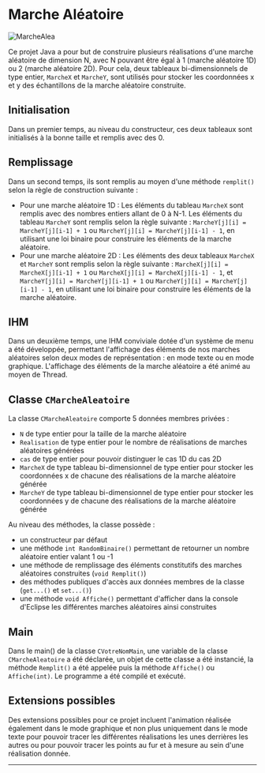# Marche Aléatoire

![MarcheAlea](https://github.com/MT444M/HIM-java/assets/107960014/903027ad-93ad-497c-b4d8-9ce510ce7594)


Ce projet Java a pour but de construire plusieurs réalisations d'une marche aléatoire de dimension N, avec N pouvant être égal à 1 (marche aléatoire 1D) ou 2 (marche aléatoire 2D). Pour cela, deux tableaux bi-dimensionnels de type entier, `MarcheX` et `MarcheY`, sont utilisés pour stocker les coordonnées x et y des échantillons de la marche aléatoire construite.

## Initialisation

Dans un premier temps, au niveau du constructeur, ces deux tableaux sont initialisés à la bonne taille et remplis avec des 0.

## Remplissage

Dans un second temps, ils sont remplis au moyen d'une méthode `remplit()` selon la règle de construction suivante :

* Pour une marche aléatoire 1D :
Les éléments du tableau `MarcheX` sont remplis avec des nombres entiers allant de 0 à N-1.
Les éléments du tableau `MarcheY` sont remplis selon la règle suivante : `MarcheY[j][i] = MarcheY[j][i-1] + 1` ou `MarcheY[j][i] = MarcheY[j][i-1] - 1`, en utilisant une loi binaire pour construire les éléments de la marche aléatoire.
* Pour une marche aléatoire 2D :
Les éléments des deux tableaux `MarcheX` et `MarcheY` sont remplis selon la règle suivante : `MarcheX[j][i] = MarcheX[j][i-1] + 1` ou `MarcheX[j][i] = MarcheX[j][i-1] - 1`, et `MarcheY[j][i] = MarcheY[j][i-1] + 1` ou `MarcheY[j][i] = MarcheY[j][i-1] - 1`, en utilisant une loi binaire pour construire les éléments de la marche aléatoire.

## IHM

Dans un deuxième temps, une IHM conviviale dotée d'un système de menu a été développée, permettant l'affichage des éléments de nos marches aléatoires selon deux modes de représentation : en mode texte ou en mode graphique. L'affichage des éléments de la marche aléatoire a été animé au moyen de Thread.

## Classe `CMarcheAleatoire`

La classe `CMarcheAleatoire` comporte 5 données membres privées :

* `N` de type entier pour la taille de la marche aléatoire
* `Realisation` de type entier pour le nombre de réalisations de marches aléatoires générées
* `cas` de type entier pour pouvoir distinguer le cas 1D du cas 2D
* `MarcheX` de type tableau bi-dimensionnel de type entier pour stocker les coordonnées x de chacune des réalisations de la marche aléatoire générée
* `MarcheY` de type tableau bi-dimensionnel de type entier pour stocker les coordonnées y de chacune des réalisations de la marche aléatoire générée

Au niveau des méthodes, la classe possède :

* un constructeur par défaut
* une méthode `int RandomBinaire()` permettant de retourner un nombre aléatoire entier valant 1 ou -1
* une méthode de remplissage des éléments constitutifs des marches aléatoires construites (`void Remplit()`)
* des méthodes publiques d'accès aux données membres de la classe (`get...()` et `set...()`)
* une méthode `void Affiche()` permettant d'afficher dans la console d'Eclipse les différentes marches aléatoires ainsi construites

## Main

Dans le main() de la classe `CVotreNomMain`, une variable de la classe `CMarcheAleatoire` a été déclarée, un objet de cette classe a été instancié, la méthode `Remplit()` a été appelée puis la méthode `Affiche()` ou `Affiche(int)`. Le programme a été compilé et exécuté.

## Extensions possibles

Des extensions possibles pour ce projet incluent l'animation réalisée également dans le mode graphique et non plus uniquement dans le mode texte pour pouvoir tracer les différentes réalisations les unes derrières les autres ou pour pouvoir tracer les points au fur et à mesure au sein d'une réalisation donnée.

---

